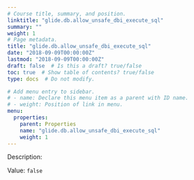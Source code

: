 ```yaml
---
# Course title, summary, and position.
linktitle: "glide.db.allow_unsafe_dbi_execute_sql"
summary: ""
weight: 1
# Page metadata.
title: "glide.db.allow_unsafe_dbi_execute_sql"
date: "2018-09-09T00:00:00Z"
lastmod: "2018-09-09T00:00:00Z"
draft: false  # Is this a draft? true/false
toc: true  # Show table of contents? true/false
type: docs  # Do not modify.

# Add menu entry to sidebar.
# - name: Declare this menu item as a parent with ID name.
# - weight: Position of link in menu.
menu:
  properties:
    parent: Properties
    name: "glide.db.allow_unsafe_dbi_execute_sql"
    weight: 1
---
```


Description: 


Value: `false`